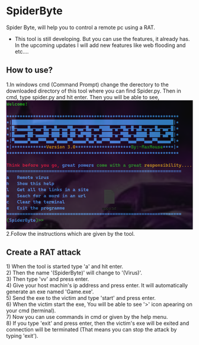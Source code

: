 # SpiderByte
Spider Byte, will help you to control a remote pc using a RAT.

* This tool is still developing. But you can use the features, it already has. In the upcoming updates I will add new features like web flooding and etc....

<h2>How to use?</h2>
1.In windows cmd (Command Prompt) change the derectory to the downloaded directory of this tool where you can find Spider.py. Then in cmd, type spider.py and hit enter. Then you will be able to see,<br>
<img src="https://github.com/chenurawinrada/SpiderByte/blob/main/imgs/spider.png"><br>
2.Follow the instructions which are given by the tool.

<h2>Create a RAT attack</h2>
1) When the tool is started type 'a' and hit enter.<br>
2) Then the name '(SpiderByte)' will change to '(Virus)'.<br>
3) Then type 'vv' and press enter.<br>
4) Give your host machin's ip address and press enter. It will automatically generate an exe named 'Game.exe'.<br>
5) Send the exe to the victim and type 'start' and press enter.<br>
6) When the victim start the exe, You will be able to see '>' icon apearing on your cmd (terminal).<br>
7) Now you can use commands in cmd or given by the help menu.<br>
8) If you type 'exit' and press enter, then the victim's exe will be exited and connection will be terminated (That means you can stop the attack by typing 'exit').
